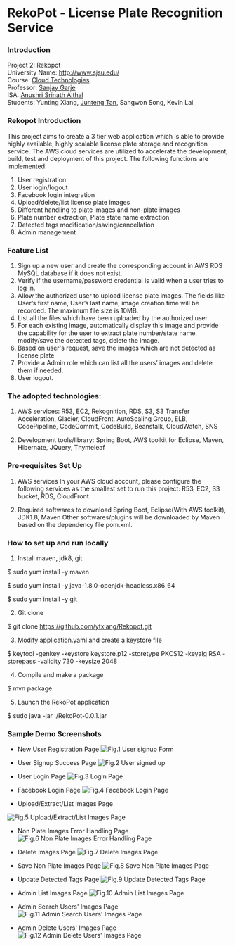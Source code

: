 # RekoPot - License Plate Recognition Service

### Introduction
Project 2: Rekopot</br>
University Name: http://www.sjsu.edu/</br>
Course: [Cloud Technologies](http://info.sjsu.edu/web-dbgen/catalog/courses/CMPE281.html)</br>
Professor: [Sanjay Garje](https://www.linkedin.com/in/sanjaygarje/)</br>
ISA: [Anushri Srinath Aithal ](https://www.linkedin.com/in/anushri-aithal/)</br>
Students: Yunting Xiang, [Junteng Tan](https://www.linkedin.com/in/junteng-t-29991755/), Sangwon Song, Kevin Lai</br>

### Rekopot Introduction
This project aims to create a 3 tier web application which is able to provide highly available, highly scalable license plate storage and recognition service. The AWS cloud services are utilized to accelerate the development, build, test and deployment of this project. The following functions are implemented:

1. User registration
2. User login/logout
3. Facebook login integration
4. Upload/delete/list license plate images
5. Different handling to plate images and non-plate images
6. Plate number extraction, Plate state name extraction
7. Detected tags modification/saving/cancellation 
8. Admin management

### Feature List
1.  Sign up a new user and create the corresponding account in AWS RDS MySQL database if it does not exist. 
2.  Verify if the username/password credential is valid when a user tries to log in.
3.  Allow the authorized user to upload license plate images.  The fields like User’s first name, User’s last name, image creation time will be recorded. The maximum file size is 10MB.
4.  List all the files which have been uploaded by the authorized user.
5.  For each existing image, automatically display this image and provide the capability for the user to extract plate number/state name, modify/save the detected tags, delete the image.
6.  Based on user's request, save the images which are not detected as license plate
7.  Provide a Admin role which can list all the users’ images and delete them if needed. 
8.  User logout.


### The adopted technologies:
1. AWS services:
R53, EC2, Rekognition, RDS, S3, S3 Transfer Acceleration, Glacier, CloudFront,  AutoScaling Group, ELB,  CodePipeline, CodeCommit, CodeBuild, Beanstalk, CloudWatch, SNS

2. Development tools/library:
Spring Boot, AWS toolkit for Eclipse, Maven, Hibernate, JQuery, Thymeleaf


### Pre-requisites Set Up
1. AWS services
In your AWS cloud account, please configure the following services as the smallest set to run this project:
R53, EC2, S3 bucket, RDS, CloudFront

2. Required softwares to download
Spring Boot, Eclipse(With AWS toolkit), JDK1.8, Maven 
Other softwares/plugins will be downloaded by Maven based on the dependency file pom.xml.

### How to set up and run locally
1. Install maven, jdk8, git

$ sudo yum install -y maven

$ sudo yum install -y java-1.8.0-openjdk-headless.x86_64

$ sudo yum install -y git

2. Git clone

$ git clone https://github.com/ytxiang/Rekopot.git

3. Modify application.yaml and create a keystore file

$ keytool -genkey
    -keystore keystore.p12
    -storetype PKCS12 
    -keyalg RSA 
    -storepass <password> 
    -validity 730 
    -keysize 2048 
  
4. Compile and make a package

$ mvn package

5. Launch the RekoPot application

$ sudo java -jar ./RekoPot-0.0.1.jar

### Sample Demo Screenshots

- New User Registration Page
![Fig.1 User signup Form](https://raw.githubusercontent.com/ytxiang/Rekopot/master/images/signup1.png)


- User Signup Success Page
![Fig.2 User signed up](https://raw.githubusercontent.com/ytxiang/Rekopot/master/images/signup2.png)


- User Login Page
![Fig.3 Login Page](https://raw.githubusercontent.com/ytxiang/Rekopot/master/images/userlogin.png)


- Facebook Login Page
![Fig.4 Facebook Login Page](https://raw.githubusercontent.com/ytxiang/Rekopot/master/images/facebooklogin.png)


- Upload/Extract/List Images Page

![Fig.5 Upload/Extract/List Images Page](https://raw.githubusercontent.com/ytxiang/Rekopot/master/images/extract.png)


- Non Plate Images Error Handling Page
![Fig.6 Non Plate Images Error Handling Page](https://raw.githubusercontent.com/ytxiang/Rekopot/master/images/nonplateimages.png)


- Delete Images Page
![Fig.7 Delete Images Page](https://raw.githubusercontent.com/ytxiang/Rekopot/master/images/deleteimages.png)


- Save Non Plate Images Page
![Fig.8 Save Non Plate Images Page](https://raw.githubusercontent.com/ytxiang/Rekopot/master/images/savenonplate.png)


- Update Detected Tags Page
![Fig.9 Update Detected Tags Page](https://raw.githubusercontent.com/ytxiang/Rekopot/master/images/updatetags.png)


- Admin List Images Page
![Fig.10 Admin List Images Page](https://raw.githubusercontent.com/ytxiang/Rekopot/master/images/adminlistfiles.png)


- Admin Search Users' Images Page
![Fig.11 Admin Search Users' Images Page](https://raw.githubusercontent.com/ytxiang/Rekopot/master/images/adminsearchuser.png)


- Admin Delete Users' Images Page
![Fig.12 Admin Delete Users' Images Page](https://raw.githubusercontent.com/ytxiang/Rekopot/master/images/admindeletefile.png)

